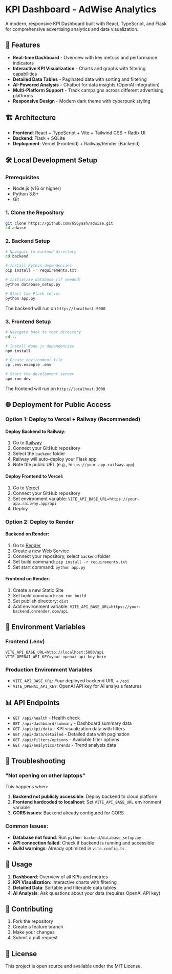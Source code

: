 
# KPI Dashboard - AdWise Analytics

A modern, responsive KPI Dashboard built with React, TypeScript, and Flask for comprehensive advertising analytics and data visualization.

## 🚀 Features

- **Real-time Dashboard** - Overview with key metrics and performance indicators
- **Interactive KPI Visualization** - Charts and graphs with filtering capabilities
- **Detailed Data Tables** - Paginated data with sorting and filtering
- **AI-Powered Analysis** - Chatbot for data insights (OpenAI integration)
- **Multi-Platform Support** - Track campaigns across different advertising platforms
- **Responsive Design** - Modern dark theme with cyberpunk styling

## 🏗️ Architecture

- **Frontend**: React + TypeScript + Vite + Tailwind CSS + Radix UI
- **Backend**: Flask + SQLite
- **Deployment**: Vercel (Frontend) + Railway/Render (Backend)

## 🛠️ Local Development Setup

### Prerequisites
- Node.js (v16 or higher)
- Python 3.8+
- Git

### 1. Clone the Repository
```bash
git clone https://github.com/656yash/adwise.git
cd adwise
```

### 2. Backend Setup
```bash
# Navigate to backend directory
cd backend

# Install Python dependencies
pip install -r requirements.txt

# Initialize database (if needed)
python database_setup.py

# Start the Flask server
python app.py
```
The backend will run on `http://localhost:5000`

### 3. Frontend Setup
```bash
# Navigate back to root directory
cd ..

# Install Node.js dependencies
npm install

# Create environment file
cp .env.example .env

# Start the development server
npm run dev
```
The frontend will run on `http://localhost:3000`

## 🌐 Deployment for Public Access

### Option 1: Deploy to Vercel + Railway (Recommended)

#### Deploy Backend to Railway:
1. Go to [Railway](https://railway.app)
2. Connect your GitHub repository
3. Select the `backend` folder
4. Railway will auto-deploy your Flask app
5. Note the public URL (e.g., `https://your-app.railway.app`)

#### Deploy Frontend to Vercel:
1. Go to [Vercel](https://vercel.com)
2. Connect your GitHub repository
3. Set environment variable: `VITE_API_BASE_URL=https://your-app.railway.app/api`
4. Deploy

### Option 2: Deploy to Render

#### Backend on Render:
1. Go to [Render](https://render.com)
2. Create a new Web Service
3. Connect your repository, select `backend` folder
4. Set build command: `pip install -r requirements.txt`
5. Set start command: `python app.py`

#### Frontend on Render:
1. Create a new Static Site
2. Set build command: `npm run build`
3. Set publish directory: `dist`
4. Add environment variable: `VITE_API_BASE_URL=https://your-backend.onrender.com/api`

## 🔧 Environment Variables

### Frontend (.env)
```env
VITE_API_BASE_URL=http://localhost:5000/api
VITE_OPENAI_API_KEY=your-openai-api-key-here
```

### Production Environment Variables
- `VITE_API_BASE_URL`: Your deployed backend URL + `/api`
- `VITE_OPENAI_API_KEY`: OpenAI API key for AI analysis features

## 📊 API Endpoints

- `GET /api/health` - Health check
- `GET /api/dashboard/summary` - Dashboard summary data
- `GET /api/kpi/data` - KPI visualization data with filters
- `GET /api/data/detailed` - Detailed data with pagination
- `GET /api/filters/options` - Available filter options
- `GET /api/analytics/trends` - Trend analysis data

## 🚨 Troubleshooting

### "Not opening on other laptops"
This happens when:
1. **Backend not publicly accessible**: Deploy backend to cloud platform
2. **Frontend hardcoded to localhost**: Set `VITE_API_BASE_URL` environment variable
3. **CORS issues**: Backend already configured for CORS

### Common Issues:
- **Database not found**: Run `python backend/database_setup.py`
- **API connection failed**: Check if backend is running and accessible
- **Build warnings**: Already optimized in `vite.config.ts`

## 📱 Usage

1. **Dashboard**: Overview of all KPIs and metrics
2. **KPI Visualization**: Interactive charts with filtering
3. **Detailed Data**: Sortable and filterable data tables
4. **AI Analysis**: Ask questions about your data (requires OpenAI API key)

## 🤝 Contributing

1. Fork the repository
2. Create a feature branch
3. Make your changes
4. Submit a pull request

## 📄 License

This project is open source and available under the MIT License.